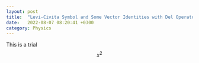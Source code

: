 ```yaml
---
layout: post
title:  "Levi-Civita Symbol and Some Vector Identities with Del Operator"
date:   2022-08-07 08:20:41 +0300
category: Physics
---
```

This is a trial $$x^2$$
